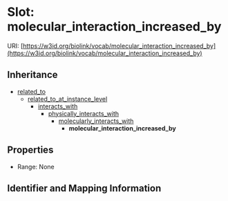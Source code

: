 # Slot: molecular_interaction_increased_by

URI: [https://w3id.org/biolink/vocab/molecular_interaction_increased_by](https://w3id.org/biolink/vocab/molecular_interaction_increased_by)




## Inheritance

* [related_to](related_to.md)
    * [related_to_at_instance_level](related_to_at_instance_level.md)
        * [interacts_with](interacts_with.md)
            * [physically_interacts_with](physically_interacts_with.md)
                * [molecularly_interacts_with](molecularly_interacts_with.md)
                    * **molecular_interaction_increased_by**



## Properties

 * Range: None



## Identifier and Mapping Information





